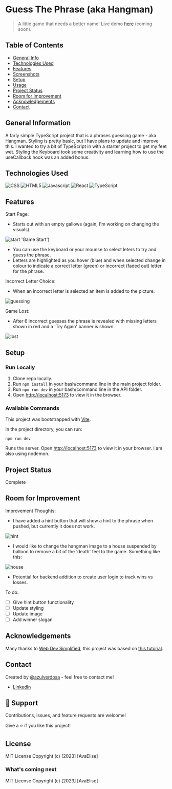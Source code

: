 # Guess The Phrase (aka Hangman)

> A little game that needs a better name! Live demo [here](http://demoexamplecomingsoon.com 'Not a real link') (coming soon).

## Table of Contents

- [General Info](#general-information)
- [Technologies Used](#technologies-used)
- [Features](#features)
- [Screenshots](#screenshots)
- [Setup](#setup)
- [Usage](#usage)
- [Project Status](#project-status)
- [Room for Improvement](#room-for-improvement)
- [Acknowledgements](#acknowledgements)
- [Contact](#contact)

## General Information

A farly simple TypeScript project that is a phrases guessing game - aka Hangman. Styling is pretty basic, but I have plans to update and improve this. I wanted to try a bit of TypeScript in with a starter project to get my feet wet. Styling the Keyboard took some creativity and learning how to use the useCallback hook was an added bonus.

## Technologies Used

![CSS](https://img.shields.io/badge/CSS3-1572B6.svg?style=for-the-badge&logo=CSS3&logoColor=white)
![HTML5](https://img.shields.io/badge/HTML5-E34F26.svg?style=for-the-badge&) ![Javascript](https://img.shields.io/badge/JavaScript-F7DF1E.svg?style=for-the-badge&logo=JavaScript&logoColor=black)
![React](https://img.shields.io/badge/React-61DAFB.svg?style=for-the-badge&logo=React&logoColor=black)
![TypeScript](https://img.shields.io/badge/TypeScript-3178C6.svg?style=for-the-badge&logo=TypeScript&logoColor=white)

## Features

Start Page:

- Starts out with an empty gallows (again, I'm working on changing the visuals)

![start](ui/demo_pictures/1.png) 'Game Start')

- You can use the keyboard or your mounse to select leters to try and guess the phrase.
- Letters are highlighted as you hover (blue) and when selected change in colour to indicate a correct letter (green) or incorrect (faded out) letter for the phrase.

Incorrect Letter Choice:

- When an incorrect letter is selected an item is added to the picture.

![guessing](ui/demo_pictures/2.png 'Active Keyboard')

Game Lost:

- After 6 incorrect guesses the phrase is revealed with missing letters shown in red and a 'Try Again' banner is shown.

![lost](ui/demo_pictures/3.png 'lost game')

## Setup

### Run Locally

1. Clone repo locally.
2. Run `npm install` in your bash/command line in the main project folder.
3. Run `npm run dev` in your bash/command line in the API folder.
4. Open [http://localhost:5173](http://localhost:5173) to view it in the browser.

### Available Commands

This project was bootstrapped with [Vite](https://github.com/vitejs).

In the project directory, you can run:

`npm run dev`

Runs the server. Open [http://localhost:5173](http://localhost:5173) to view it in your browser. I am also using nodemon.

## Project Status

Complete

## Room for Improvement

Improvement Thoughts:

- I have added a hint button that will show a hint to the phrase when pushed, but currently it does not work.

![hint](ui/demo_pictures/5.png 'Hint')

- I would like to change the hangman image to a house suspended by balloon to remove a bit of the 'death' feel to the game. Something like this:

![house](ui/demo_pictures/4.png 'balloon house')

- Potential for backend addition to create user login to track wins vs losses.

To do:

- [ ] Give hint button functionality
- [ ] Update styling
- [ ] Update image
- [ ] Add winner slogan

## Acknowledgements

Many thanks to [Web Dev Simplified](https://www.youtube.com/@WebDevSimplified), this project was based on [this tutorial](https://www.youtube.com/watch?v=-ONUyenGnWw).

## Contact

Created by [@azulverdosa](ellemocambo@gmail.com) - feel free to contact me!

- [LinkedIn](https://www.linkedin.com/in/avatorre/ 'linked')

## 🤝 Support

Contributions, issues, and feature requests are welcome!

Give a ⭐️ if you like this project!

## License

MIT License Copyright (c) [2023] [AvaElise]

### What's coming next

MIT License Copyright (c) [2023] [AvaElise]
